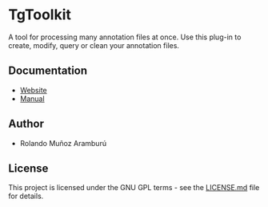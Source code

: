 # TgToolkit

A tool for processing many annotation files at once. Use this plug-in to create, modify, query or clean your annotation files.

## Documentation
- [Website](https://rolandomunoz.github.io/praat_tools/tg_toolkit.html)
- [Manual](https://rolandomunoz.github.io/man/tg_toolkit_man.pdf)

## Author

- Rolando Muñoz Aramburú

## License

This project is licensed under the GNU GPL terms - see the [LICENSE.md](https://gitlab.com/praat_plugins_rma/plugin_tokenizer/blob/master/LICENSE)
 file for details.
 

